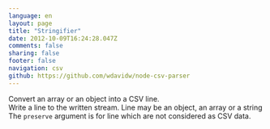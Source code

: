 ```yaml
---
language: en
layout: page
title: "Stringifier"
date: 2012-10-09T16:24:28.047Z
comments: false
sharing: false
footer: false
navigation: csv
github: https://github.com/wdavidw/node-csv-parser
---
```



Convert an array or an object into a CSV line.   
Write a line to the written stream. Line may be an object, an array or a string
The `preserve` argument is for line which are not considered as CSV data.   
